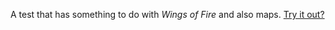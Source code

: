 A test that has something to do with *Wings of Fire* and also maps.
[Try it out?](https://liam4.github.io/wof-maps/)
